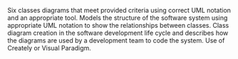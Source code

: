 Six classes diagrams that meet provided criteria using correct UML notation and an appropriate tool.
Models the structure of the software system using appropriate UML notation to show the relationships between classes.
Class diagram creation in the software development life cycle and describes how the diagrams are used by a development team to code the system.
Use of Creately or Visual Paradigm.

